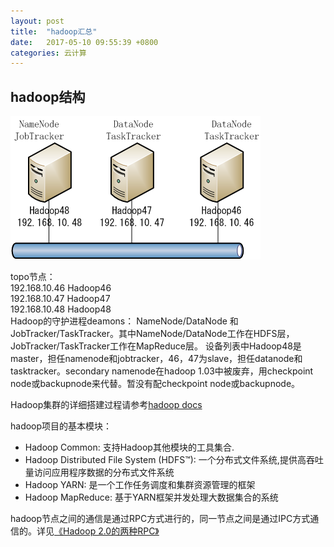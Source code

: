 ```yaml
---
layout: post
title:  "hadoop汇总"
date:   2017-05-10 09:55:39 +0800
categories: 云计算
---
```


 
## hadoop结构  
![hadoop](/images/hadoop_arch.png)

topo节点：  
  192.168.10.46 Hadoop46  
  192.168.10.47 Hadoop47  
  192.168.10.48 Hadoop48  
Hadoop的守护进程deamons：
NameNode/DataNode 和 JobTracker/TaskTracker。其中NameNode/DataNode工作在HDFS层，JobTracker/TaskTracker工作在MapReduce层。
设备列表中Hadoop48是master，担任namenode和jobtracker，46，47为slave，担任datanode和tasktracker。secondary namenode在hadoop 1.03中被废弃，用checkpoint node或backupnode来代替。暂没有配checkpoint node或backupnode。

Hadoop集群的详细搭建过程请参考[hadoop docs](http://hadoop.apache.org/docs/r1.0.4/cn/index.html)


hadoop项目的基本模块：
- Hadoop Common: 支持Hadoop其他模块的工具集合.
- Hadoop Distributed File System (HDFS™): 一个分布式文件系统,提供高吞吐量访问应用程序数据的分布式文件系统
- Hadoop YARN: 是一个工作任务调度和集群资源管理的框架
- Hadoop MapReduce: 基于YARN框架并发处理大数据集合的系统

hadoop节点之间的通信是通过RPC方式进行的，同一节点之间是通过IPC方式通信的。详见[《Hadoop 2.0的两种RPC》](http://developer.51cto.com/art/201305/395820.htm)
